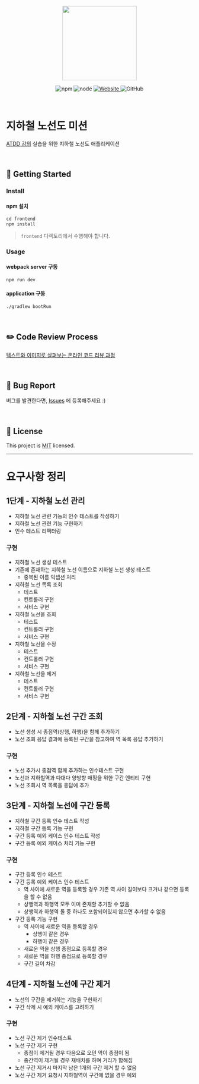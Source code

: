 <p align="center">
    <img width="200px;" src="https://raw.githubusercontent.com/woowacourse/atdd-subway-admin-frontend/master/images/main_logo.png"/>
</p>
<p align="center">
  <img alt="npm" src="https://img.shields.io/badge/npm-%3E%3D%205.5.0-blue">
  <img alt="node" src="https://img.shields.io/badge/node-%3E%3D%209.3.0-blue">
  <a href="https://edu.nextstep.camp/c/R89PYi5H" alt="nextstep atdd">
    <img alt="Website" src="https://img.shields.io/website?url=https%3A%2F%2Fedu.nextstep.camp%2Fc%2FR89PYi5H">
  </a>
  <img alt="GitHub" src="https://img.shields.io/github/license/next-step/atdd-subway-admin">
</p>

<br>

# 지하철 노선도 미션
[ATDD 강의](https://edu.nextstep.camp/c/R89PYi5H) 실습을 위한 지하철 노선도 애플리케이션

<br>

## 🚀 Getting Started

### Install
#### npm 설치
```
cd frontend
npm install
```
> `frontend` 디렉토리에서 수행해야 합니다.

### Usage
#### webpack server 구동
```
npm run dev
```
#### application 구동
```
./gradlew bootRun
```
<br>

## ✏️ Code Review Process
[텍스트와 이미지로 살펴보는 온라인 코드 리뷰 과정](https://github.com/next-step/nextstep-docs/tree/master/codereview)

<br>

## 🐞 Bug Report

버그를 발견한다면, [Issues](https://github.com/next-step/atdd-subway-admin/issues) 에 등록해주세요 :)

<br>

## 📝 License

This project is [MIT](https://github.com/next-step/atdd-subway-admin/blob/master/LICENSE.md) licensed.

---

# 요구사항 정리

## 1단계 - 지하철 노선 관리
* 지하철 노선 관련 기능의 인수 테스트를 작성하기
* 지하철 노선 관련 기능 구현하기
* 인수 테스트 리팩터링

### 구현
* 지하철 노선 생성 테스트
* 기존에 존재하는 지하철 노선 이름으로 지하철 노선 생성 테스트
    * 중복된 이름 익셉션 처리
* 지하철 노선 목록 조회
    * 테스트
    * 컨트롤러 구현
    * 서비스 구현
* 지하철 노선을 조회
    * 테스트
    * 컨트롤러 구현
    * 서비스 구현
* 지하철 노선을 수정
    * 테스트
    * 컨트롤러 구현
    * 서비스 구현
* 지하철 노선을 제거
    * 테스트
    * 컨트롤러 구현
    * 서비스 구현

## 2단계 - 지하철 노선 구간 조회
* 노선 생성 시 종점역(상행, 하행)을 함께 추가하기
* 노선 조회 응답 결과에 등록된 구간을 참고하여 역 목록 응답 추가하기

### 구현
* 노선 추가시 종점역 함께 추가하는 인수테스트 구현
* 노선과 지하철역과 다대다 양방향 매핑을 위한 구간 엔티티 구현
* 노선 조회시 역 목록을 응답에 추가

## 3단계 - 지하철 노선에 구간 등록
* 지하철 구간 등록 인수 테스트 작성
* 지하철 구간 등록 기능 구현
* 구간 등록 예외 케이스 인수 테스트 작성
* 구간 등록 예외 케이스 처리 기능 구현

### 구현
* 구간 등록 인수 테스트
* 구간 등록 예외 케이스 인수 테스트
  * 역 사이에 새로운 역을 등록할 경우 기존 역 사이 길이보다 크거나 같으면 등록을 할 수 없음
  * 상행역과 하행역 모두 이미 존재할 추가할 수 없음
  * 상행역과 하행역 둘 중 하나도 포함되어있지 않으면 추가할 수 없음
* 구간 등록 기능 구현
  * 역 사이에 새로운 역을 등록할 경우 
    * 상행이 같은 경우
    * 하행이 같은 경우
  * 새로운 역을 상행 종점으로 등록할 경우
  * 새로운 역을 하행 종점으로 등록할 경우
  * 구간 길이 차감

## 4단계 - 지하철 노선에 구간 제거
* 노선의 구간을 제거하는 기능을 구현하기
* 구간 삭제 시 예외 케이스를 고려하기

### 구현
* 노선 구간 제거 인수테스트
* 노선 구간 제거 구현
  * 종점이 제거될 경우 다음으로 오던 역이 종점이 됨
  * 중간역이 제거될 경우 재배치를 하며 거리가 합해짐
* 노선 구간 제거시 마지막 남은 1개의 구간 제거 할 수 없음
* 노선 구간 제거 요청시 지하철역이 구간에 없을 경우 예외
